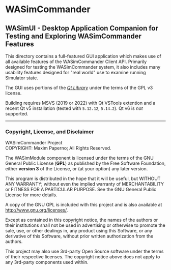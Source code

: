 
# WASimCommander
## WASimUI - Desktop Application Companion for Testing and Exploring WASimCommander Features

This directory contains a full-featured GUI application which makes use of all available features of the WASimCommander Client API.
Primarily designed for testing the WASimCommander system, it also includes many usability features designed for "real world" use to
examine running Simulator state.

The GUI uses portions of the [_Qt Library_](http://qt.io) under the terms of the GPL v3 license.

Building requires MSVS (2019 or 2022) with Qt VSTools extention and a recent Qt v5 installation (tested with `5.12.12`, `5.14.2`). Qt v6 is _not_ supported.

--------
### Copyright, License, and Disclaimer

WASimCommander Project <br />
COPYRIGHT: Maxim Paperno; All Rights Reserved.

The WASimModule component is licensed under the terms of the GNU General Public License 
(**GPL**) as published by the Free Software Foundation, either **version 3** of the License, 
or (at your option) any later version.

This program is distributed in the hope that it will be useful,
but WITHOUT ANY WARRANTY; without even the implied warranty of
MERCHANTABILITY or FITNESS FOR A PARTICULAR PURPOSE.  See the
GNU General Public License for more details.

A copy of the GNU GPL is included with this project
and is also available at <http://www.gnu.org/licenses/>.

Except as contained in this copyright notice, the names of the authors or
their institutions shall not be used in advertising or otherwise to
promote the sale, use, or other dealings in, any product using this 
Software, or any derivative of this Software, without prior written 
authorization from the authors.

This project may also use 3rd-party Open Source software under the terms
of their respective licenses. The copyright notice above does not apply
to any 3rd-party components used within.

